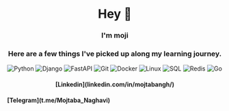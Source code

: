 <p align='center'>
<h1 align='center'>Hey 👋</h1>
<h3 align='center'>I'm moji</h3>


<h3 align='center'>Here are a few things I've picked up along my learning journey.</h3>

![Python](https://img.shields.io/badge/-Python-000?&logo=Python)
![Django](https://img.shields.io/badge/Django-%23092E20.svg?logo=django&logoColor=white)
![FastAPI](https://img.shields.io/badge/FastAPI-009485.svg?logo=fastapi&logoColor=white)
![Git](https://img.shields.io/badge/Git-F05032?logo=git&logoColor=fff)
![Docker](https://img.shields.io/badge/Docker-2496ED?logo=docker&logoColor=fff)
![Linux](https://img.shields.io/badge/-Linux-000?&logo=Linux)
![SQL](https://img.shields.io/badge/-SQL-000?style=for-the-badge&logo=MySQL&logoColor=4479A1)
![Redis](https://img.shields.io/badge/-Redis-000?&logo=Redis)
![Go](https://img.shields.io/badge/Go-%2300ADD8.svg?&logo=go&logoColor=white)

<h4 align='center'>[Linkedin](linkedin.com/in/mojtabangh/)</h4>
<h4>[Telegram](t.me/Mojtaba_Naghavi)</h4>
<!--
**mojtabangh/mojtabangh** is a ✨ _special_ ✨ repository because its `README.md` (this file) appears on your GitHub profile.

Here are some ideas to get you started:

- 🔭 I’m currently working on ...
- 🌱 I’m currently learning ...
- 👯 I’m looking to collaborate on ...
- 🤔 I’m looking for help with ...
- 💬 Ask me about ...
- 📫 How to reach me: ...
- 😄 Pronouns: ...
- ⚡ Fun fact: ...
-->
